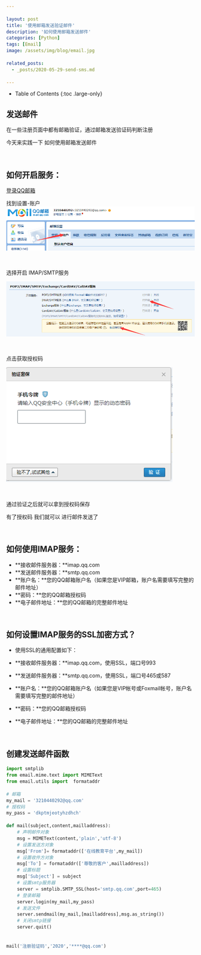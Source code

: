 ```yaml
---

layout: post
title: '使用邮箱发送验证邮件'
description: '如何使用邮箱发送邮件'
categories: [Python]
tags: [Email]
image: /assets/img/blog/email.jpg

related_posts:
  - _posts/2020-05-29-send-sms.md

---
```


- Table of Contents
{:toc .large-only}

## 发送邮件

在一些注册页面中都有邮箱验证，通过邮箱发送验证码判断注册

今天来实践一下 如何使用邮箱发送邮件

<br/>

## 如何开启服务：

[登录QQ邮箱](https://mail.qq.com/)

找到设置-账户![设置账户](/assets/img/send_mail/set_account.png)

<br/>

选择开启 IMAP/SMTP服务  

![开启服务](/assets/img/send_mail/start_serve.png)

<br/>

点击获取授权码  

![通过验证](/assets/img/send_mail/approved.png)

<br/>

通过验证之后就可以拿到授权码保存  

有了授权码 我们就可以 进行邮件发送了

<br/>

## 如何使用IMAP服务：

+ **接收邮件服务器：**imap.qq.com 
+ **发送邮件服务器：**smtp.qq.com
+ **账户名：**您的QQ邮箱账户名（如果您是VIP邮箱，账户名需要填写完整的邮件地址）
+ **密码：**您的QQ邮箱授权码
+ **电子邮件地址：**您的QQ邮箱的完整邮件地址

<br/>

## 如何设置IMAP服务的SSL加密方式？

+ 使用SSL的通用配置如下：

+ **接收邮件服务器：**imap.qq.com，使用SSL，端口号993

+ **发送邮件服务器：**smtp.qq.com，使用SSL，端口号465或587

+ **账户名：**您的QQ邮箱账户名（如果您是VIP帐号或Foxmail帐号，账户名需要填写完整的邮件地址）

+ **密码：**您的QQ邮箱授权码

+ **电子邮件地址：**您的QQ邮箱的完整邮件地址

 <br/>

## 创建发送邮件函数

```python
import smtplib
from email.mime.text import MIMEText
from email.utils import  formataddr

# 邮箱
my_mail = '3210440292@qq.com'
# 授权码
my_pass = 'dkptmjeotyhzdhch'

def mail(subject,content,mailladdress):
    # 声明邮件对象
    msg = MIMEText(content,'plain','utf-8')
    # 设置发送方对象
    msg['From']= formataddr(['在线教育平台',my_mail])
    # 设置收件方对象
    msg['To'] = formataddr(['尊敬的客户',mailladdress])
    # 设置标题
    msg['Subject'] = subject
    # 设置smtp服务器
    server = smtplib.SMTP_SSL(host='smtp.qq.com',port=465)
    # 登录邮箱
    server.login(my_mail,my_pass)
    # 发送文件
    server.sendmail(my_mail,[mailladdress],msg.as_string())
    # 关闭smtp链接
    server.quit()
    
    
mail('注册验证码','2020','****@qq.com')
```

